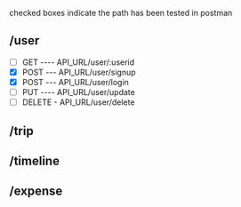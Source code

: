 checked boxes indicate the path has been tested in postman

## /user

- [ ] GET ---- API_URL/user/:userid
- [x] POST --- API_URL/user/signup
- [x] POST --- API_URL/user/login
- [ ] PUT ---- API_URL/user/update
- [ ] DELETE - API_URL/user/delete

## /trip

## /timeline

## /expense

